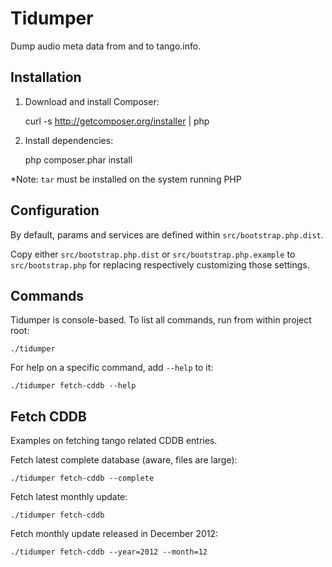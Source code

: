 # Tidumper

Dump audio meta data from and to tango.info.

## Installation

1. Download and install Composer:

    curl -s http://getcomposer.org/installer | php

2. Install dependencies:

    php composer.phar install

*Note: `tar` must be installed on the system running PHP

## Configuration

By default, params and services are defined within `src/bootstrap.php.dist`.

Copy either `src/bootstrap.php.dist` or `src/bootstrap.php.example` to
`src/bootstrap.php` for replacing respectively customizing those settings.

## Commands

Tidumper is console-based. To list all commands, run from within project root:

    ./tidumper

For help on a specific command, add `--help` to it:

    ./tidumper fetch-cddb --help

## Fetch CDDB

Examples on fetching tango related CDDB entries.

Fetch latest complete database (aware, files are large):

    ./tidumper fetch-cddb --complete

Fetch latest monthly update:

    ./tidumper fetch-cddb

Fetch monthly update released in December 2012:

    ./tidumper fetch-cddb --year=2012 --month=12

